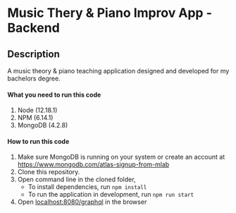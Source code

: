 # Music Thery & Piano Improv App - Backend

## Description

A music theory & piano teaching application designed and developed for my bachelors degree.

#### What you need to run this code

1. Node (12.18.1)
2. NPM (6.14.1)
3. MongoDB (4.2.8)

#### How to run this code

1. Make sure MongoDB is running on your system or create an account at https://www.mongodb.com/atlas-signup-from-mlab
2. Clone this repository.
3. Open command line in the cloned folder,
   - To install dependencies, run `npm install`
   - To run the application in development, run `npm run start`
4. Open [localhost:8080/graphql](http://localhost:8080/graphql) in the browser
